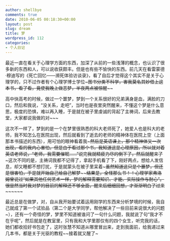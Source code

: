 ```yaml
---
author: shellbye
comments: true
date: 2010-06-05 00:18:30+00:00
layout: post
slug: dream
title: 梦
wordpress_id: 112
categories:
- 个人日记
---
```


最近一直在看关于心理学方面的东西，加深了从前的一些浅薄的概念，也认识了很多新的东西和人，可以说收获颇丰。但是也有些不愉快的东西。前几天在看雷蒙德·穆迪写的《死亡回忆——濒死体验访谈录》，看了自后才觉得这个其实不是关于心理学的，只不过作者有个心理学博士学位~~~图书分类不科学，害我莫名其妙借上这本书，看了看，竟使我晚上做恶梦，半夜两点被惊醒~~~~  
  
高中快高考的时候，做过一个噩梦，梦到一个关系很好的兄弟满身是血，满脸的刀口，然后和我说，“没关系，走吧”，当时也是夜里突然醒来，不懂这个梦是什么意思，极度的恐惧，难以再入睡，于是就在被子里虔诚的背起了主祷词，后来去教堂，大家都说我做的对~~~  
  
这次不一样了，梦到的是一个在梦里很熟悉的科大老师死了，她爱人也是科大的老师，我不知怎么在医院出现，然后就看到了逝去的老师的精神体在医院上空（上面那本书描述的东西），用可怕的眼神看着我~~~然后是英语课上，那个精神体又一次出现，看的我内心害怕，但是由于看过那个书，我知道这是心理原因，所以就对着英语老师说，“老师，我需要催眠……”说完我就精疲力尽的倒下了，然后就醒来了~~~这次不同的是，主祷词我都不记得了，拿起手机看了下，刚好两点，想给人发信息，却又睡都不想打扰，于是就蒙头在被子里呆着~~~虽然知道这只是个噩梦，但还是很害怕，于是就开始自己给自己解梦~~~~~~结果是，全怪那么书！！心理学家弗洛姆曾说过“如果其他任何艺术一样，梦的解释需要知识、才能、实际操作与耐心”。很显然当时我对梦的目前的解释还不够全面，醒来后细细回想，才渐渐明白了过来~~~~~~~~  
  
最近总是在做梦，对，自从我开始要试着运用刚学的东西来分析梦境的时候，我自己就成了第一个试验品（第二个是大学同学，帮他解决了一些目前来说很大的问题~），还有一个奇怪的梦，梦里不知道被谁问了一句什么问题，我就说了句“我才不在乎呢”，然后就是在教室里，只有我和大学里那仅有的四个女生，听完我的话，她们都收拾好书包走了，这时张慧不知道从哪里冒出来，走到我面前，给我递过来几本书，都是关于光驱的教程~~接着就又醒了~
